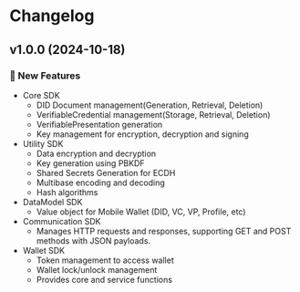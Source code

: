 # Changelog

## v1.0.0 (2024-10-18)

### 🚀 New Features
- Core SDK
    - DID Document management(Generation, Retrieval, Deletion)
    - VerifiableCredential management(Storage, Retrieval, Deletion)
    - VerifiablePresentation generation
    - Key management for encryption, decryption and signing
- Utility SDK
    - Data encryption and decryption
    - Key generation using PBKDF
    - Shared Secrets Generation for ECDH
    - Multibase encoding and decoding
    - Hash algorithms
- DataModel SDK
    - Value object for Mobile Wallet (DID, VC, VP, Profile, etc)
- Communication SDK
    - Manages HTTP requests and responses, supporting GET and POST methods with JSON payloads.
- Wallet SDK
    - Token management to access wallet
    - Wallet lock/unlock management
    - Provides core and service functions
